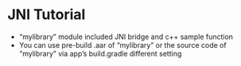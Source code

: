 # JNI Tutorial

  * “mylibrary” module included JNI bridge and c++ sample function
  * You can use pre-build .aar of “mylibrary” or the source code of “mylibrary” via app’s build.gradle different setting
